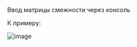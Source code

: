 Ввод матрицы смежности через консоль 

К примеру:


![image](https://github.com/mbpye/KURSVAYA-discra/assets/73852907/0b7b1215-8cac-4412-a004-e1865ff48ff8)

